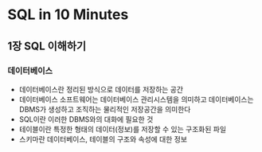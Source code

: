 # SQL in 10 Minutes

## 1장 SQL 이해하기

### 데이터베이스

- 데이터베이스란 정리된 방식으로 데이터를 저장하는 공간
- 데이터베이스 소프트웨어는 데이터베이스 관리시스템을 의미하고
  데이터베이스는 DBMS가 생성하고 조직하는 물리적인 저장공간을 의미한다
- SQL이란 이러한 DBMS와의 대화에 필요한 것
- 테이블이란 특정한 형태의 데이터(정보)를 저장할 수 있는 구조화된 파일
- 스키마란 데이터베이스, 테이블의 구조와 속성에 대한 정보
